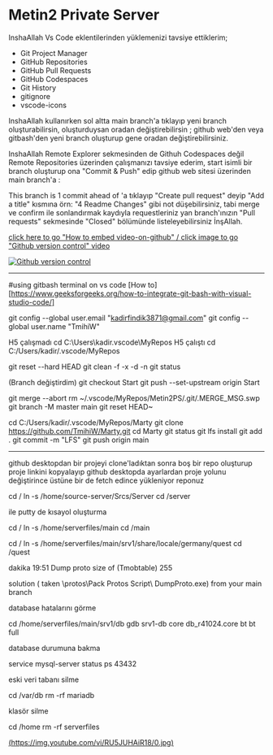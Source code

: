 # Metin2 Private Server
InshaAllah Vs Code eklentilerinden yüklemenizi tavsiye ettiklerim;
- Git Project Manager
- GitHub Repositories
- GitHub Pull Requests
- GitHub Codespaces
- Git History
- gitignore
- vscode-icons

InshaAllah kullanırken sol altta main branch'a tıklayıp yeni branch oluşturabilirsin, oluşturduysan oradan değiştirebilirsin ; github web'den veya gitbash'den yeni branch oluşturup gene oradan değiştirebilirsiniz.

InshaAllah Remote Explorer sekmesinden de Githuh Codespaces değil Remote Repositories üzerinden çalışmanızı tavsiye ederim, start isimli bir branch oluşturup ona "Commit & Push" edip github web sitesi üzerinden main branch'a :

This branch is 1 commit ahead of 'a tıklayıp "Create pull request" deyip "Add a title" kısmına  örn: "4 Readme Changes" gibi not düşebilirsiniz, tabi merge ve confirm ile sonlandırmak kaydıyla requestleriniz yan branch'ınızın "Pull requests" sekmesinde "Closed" bölümünde listeleyebilirsiniz İnşAllah.


[click here to go "How to embed video-on-github" / click image to go "Github version control" video](https://stackoverflow.com/questions/11804820/how-can-i-embed-a-youtube-video-on-github-wiki-pages "video-on-github")

[![Github version control](https://img.youtube.com/vi/6ebE_XxmDWY/3.jpg)](https://www.youtube.com/watch?v=6ebE_XxmDWY "Github version control")


***
#using gitbash terminal on vs code 
[How to][https://www.geeksforgeeks.org/how-to-integrate-git-bash-with-visual-studio-code/]

git config --global user.email "kadirfindik3871@gmail.com"
git config --global user.name "TmihiW"

H5 çalışmadı
cd C:\Users\kadir\.vscode\MyRepos
H5 çalıştı
cd C:/Users/kadir/.vscode/MyRepos


git reset --hard HEAD
git clean -f -x -d -n
git status

(Branch değiştirdim)
git checkout Start
git push --set-upstream origin Start

git merge --abort
rm ~/.vscode/MyRepos/Metin2PS/.git/.MERGE_MSG.swp
git branch -M master main
git reset HEAD~ 


cd C:/Users/kadir/.vscode/MyRepos/Marty
git clone https://github.com/TmihiW/Marty.git
cd Marty
git status
git lfs install
git add .
git commit -m "LFS"
git push origin main

***

github desktopdan bir projeyi clone'ladıktan sonra boş bir repo oluşturup proje linkini kopyalayıp github desktopda ayarlardan proje yolunu değiştirince üstüne bir de fetch edince yükleniyor reponuz


cd /
ln -s /home/source-server/Srcs/Server
cd /server

ile putty de kısayol oluşturma

cd /
ln -s /home/serverfiles/main
cd /main


cd /
ln -s /home/serverfiles/main/srv1/share/locale/germany/quest
cd /quest


dakika 19:51 
Dump proto size of (Tmobtable) 255


solution ( taken \protos\Pack Protos Script\ DumpProto.exe)  from your main branch




database hatalarını görme

cd /home/serverfiles/main/srv1/db
gdb srv1-db
core db_r41024.core
bt
bt full


database durumuna bakma

service mysql-server status
ps 43432


eski veri tabanı silme

cd /var/db
rm -rf mariadb

klasör silme

cd /home
rm -rf serverfiles


[(https://img.youtube.com/vi/RU5JUHAiR18/0.jpg)](https://youtu.be/RU5JUHAiR18 "C++ Ifdef mimarisi")



